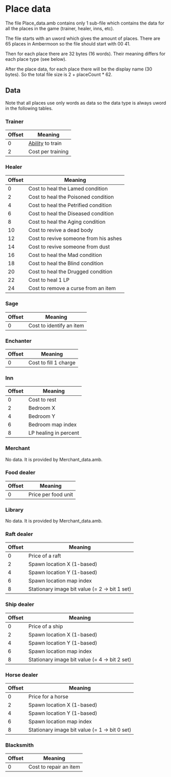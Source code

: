 # Place data

The file Place_data.amb contains only 1 sub-file which contains the data for all the places in the game (trainer, healer, inns, etc).

The file starts with an uword which gives the amount of places. There are 65 places in Ambermoon so the file should start with 00 41.

Then for each place there are 32 bytes (16 words). Their meaning differs for each place type (see below).

After the place data, for each place there will be the display name (30 bytes). So the total file size is 2 + placeCount * 62.


## Data

Note that all places use only words as data so the data type is always uword in the following tables.

### Trainer

Offset | Meaning
--- | ---
0 | [Ability](Enumerations/Abilities.md) to train
2 | Cost per training

### Healer

Offset | Meaning
--- | ---
0 | Cost to heal the Lamed condition
2 | Cost to heal the Poisoned condition
4 | Cost to heal the Petrified condition
6 | Cost to heal the Diseased condition
8 | Cost to heal the Aging condition
10 | Cost to revive a dead body
12 | Cost to revive someone from his ashes
14 | Cost to revive someone from dust
16 | Cost to heal the Mad condition
18 | Cost to heal the Blind condition
20 | Cost to heal the Drugged condition
22 | Cost to heal 1 LP
24 | Cost to remove a curse from an item

### Sage

Offset | Meaning
--- | ---
0 | Cost to identify an item

### Enchanter

Offset | Meaning
--- | ---
0 | Cost to fill 1 charge

### Inn

Offset | Meaning
--- | ---
0 | Cost to rest
2 | Bedroom X
4 | Bedroom Y
6 | Bedroom map index
8 | LP healing in percent

### Merchant

No data. It is provided by Merchant_data.amb.

### Food dealer

Offset | Meaning
--- | ---
0 | Price per food unit

### Library

No data. It is provided by Merchant_data.amb.

### Raft dealer

Offset | Meaning
--- | ---
0 | Price of a raft
2 | Spawn location X (1-based)
4 | Spawn location Y (1-based)
6 | Spawn location map index
8 | Stationary image bit value (= 2 -> bit 1 set)

### Ship dealer

Offset | Meaning
--- | ---
0 | Price of a ship
2 | Spawn location X (1-based)
4 | Spawn location Y (1-based)
6 | Spawn location map index
8 | Stationary image bit value (= 4 -> bit 2 set)

### Horse dealer

Offset | Meaning
--- | ---
0 | Price for a horse
2 | Spawn location X (1-based)
4 | Spawn location Y (1-based)
6 | Spawn location map index
8 | Stationary image bit value (= 1 -> bit 0 set)

### Blacksmith

Offset | Meaning
--- | ---
0 | Cost to repair an item
